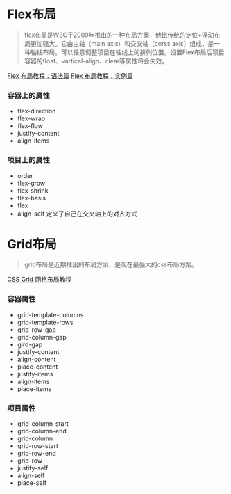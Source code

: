 # Flex布局

> flex布局是W3C于2009年推出的一种布局方案，他比传统的定位+浮动布局更加强大。它由主轴（main axis）和交叉轴（corss axis）组成，是一种轴线布局。可以任意调整项目在轴线上的排列位置。设置Flex布局后项目容器的float、vartical-align、clear等属性将会失效。

[Flex 布局教程：语法篇](http://www.ruanyifeng.com/blog/2015/07/flex-grammar.html) [Flex 布局教程：实例篇](http://www.ruanyifeng.com/blog/2015/07/flex-examples.html)

### 容器上的属性

- flex-direction 
- flex-wrap
- flex-flow
- justify-content
- align-items

### 项目上的属性

- order
- flex-grow
- flex-shrink
- flex-basis 
-  flex
- align-self 定义了自己在交叉轴上的对齐方式

# Grid布局

> grid布局是近期推出的布局方案，是现在最强大的css布局方案。

[CSS Grid 网格布局教程](http://www.ruanyifeng.com/blog/2019/03/grid-layout-tutorial.html)

### 容器属性

- grid-template-columns
- grid-template-rows
- grid-row-gap 
- grid-column-gap
- gird-gap
- justify-content
- align-content
- place-content
- justify-items
- align-items
- place-items

### 项目属性

- grid-column-start
- grid-column-end
- grid-column
- grid-row-start
- grid-row-end
- grid-row
- justify-self
- align-self
- place-self